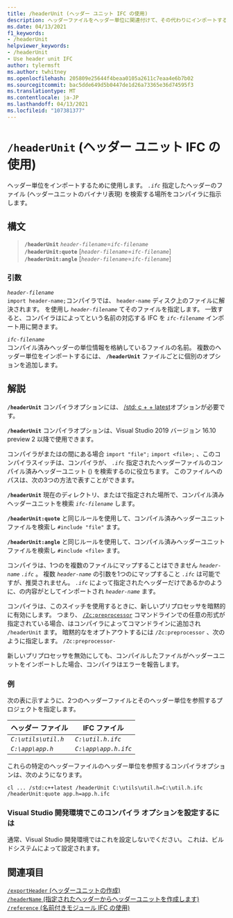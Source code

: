 ```yaml
---
title: /headerUnit (ヘッダー ユニット IFC の使用)
description: ヘッダーファイルをヘッダー単位に関連付けて、その代わりにインポートするには、/headerunit コンパイラオプションを使用します。
ms.date: 04/13/2021
f1_keywords:
- /headerUnit
helpviewer_keywords:
- /headerUnit
- Use header unit IFC
author: tylermsft
ms.author: twhitney
ms.openlocfilehash: 205809e25644f4beaa0105a2611c7eaa4e6b7b02
ms.sourcegitcommit: bac5dde649d5b0447de1d26a73365e36d74595f3
ms.translationtype: MT
ms.contentlocale: ja-JP
ms.lasthandoff: 04/13/2021
ms.locfileid: "107381377"
---
```

# <a name="headerunit-use-header-unit-ifc"></a>`/headerUnit` (ヘッダー ユニット IFC の使用)

ヘッダー単位をインポートするために使用します。 *`.ifc`* 指定したヘッダーのファイル (ヘッダーユニットのバイナリ表現) を検索する場所をコンパイラに指示します。

## <a name="syntax"></a>構文

> **`/headerUnit`** *`header-filename`*=*`ifc-filename`*\
> **`/headerUnit:quote`** \[*`header-filename`*=*`ifc-filename`*\]\
> **`/headerUnit:angle`** \[*`header-filename`*=*`ifc-filename`*\]

### <a name="arguments"></a>引数

*`header-filename`*\
`import header-name;`コンパイラでは、 `header-name` ディスク上のファイルに解決されます。 を使用し *`header-filename`* てそのファイルを指定します。 一致すると、コンパイラはによってという名前の対応する IFC を *`ifc-filename`* インポート用に開きます。

*`ifc-filename`*\
コンパイル済みヘッダーの単位情報を格納しているファイルの名前。 複数のヘッダー単位をインポートするには、 **`/headerUnit`** ファイルごとに個別のオプションを追加します。

## <a name="remarks"></a>解説

**`/headerUnit`** コンパイラオプションには、 [/std: c + + latest](std-specify-language-standard-version.md)オプションが必要です。

**`/headerUnit`** コンパイラオプションは、Visual Studio 2019 バージョン 16.10 preview 2 以降で使用できます。

コンパイラがまたはの間にある場合 `import "file";` `import <file>;` 、このコンパイラスイッチは、コンパイラが、 *`.ifc`* 指定されたヘッダーファイルのコンパイル済みヘッダーユニット () を検索するのに役立ちます。 このファイルへのパスは、次の3つの方法で表すことができます。

**`/headerUnit`** 現在のディレクトリ、またはで指定された場所で、コンパイル済みヘッダーユニットを検索 *`ifc-filename`* します。

**`/headerUnit:quote`** と同じルールを使用して、コンパイル済みヘッダーユニットファイルを検索し `#include "file"` ます。

**`/headerUnit:angle`** と同じルールを使用して、コンパイル済みヘッダーユニットファイルを検索し `#include <file>` ます。

コンパイラは、1つのを複数のファイルにマップすることはできません *`header-name`* *`.ifc`* 。 複数 *`header-name`* の引数を1つのにマップすること *`.ifc`* は可能ですが、推奨されません。 *`.ifc`* によって指定されたヘッダーだけであるかのように、の内容がとしてインポートされ *`header-name`* ます。

コンパイラは、このスイッチを使用するときに、新しいプリプロセッサを暗黙的に有効にします。 つまり、 [`/Zc:preprocessor`](zc-preprocessor.md) コマンドラインでの任意の形式が指定されている場合、はコンパイラによってコマンドラインに追加され `/headerUnit` ます。 暗黙的なをオプトアウトするには `/Zc:preprocessor` 、次のように指定します。 `/Zc:preprocessor-`

新しいプリプロセッサを無効にしても、コンパイルしたファイルがヘッダーユニットをインポートした場合、コンパイラはエラーを報告します。

### <a name="examples"></a>例

次の表に示すように、2つのヘッダーファイルとそのヘッダー単位を参照するプロジェクトを指定します。

| ヘッダー ファイル | IFC ファイル |
|--|--|
| *`C:\utils\util.h`* | *`C:\util.h.ifc`* |
| *`C:\app\app.h`* | *`C:\app\app.h.ifc`* |

これらの特定のヘッダーファイルのヘッダー単位を参照するコンパイラオプションは、次のようになります。

```CMD
cl ... /std:c++latest /headerUnit C:\utils\util.h=C:\util.h.ifc /headerUnit:quote app.h=app.h.ifc
```

### <a name="to-set-this-compiler-option-in-the-visual-studio-development-environment"></a>Visual Studio 開発環境でこのコンパイラ オプションを設定するには

通常、Visual Studio 開発環境ではこれを設定しないでください。 これは、ビルドシステムによって設定されます。

## <a name="see-also"></a>関連項目

[`/exportHeader` (ヘッダーユニットの作成)](module-exportheader.md)\
[`/headerName` (指定されたヘッダーからヘッダーユニットを作成します)](headername.md)\
[`/reference` (名前付きモジュール IFC の使用)](module-reference.md)
